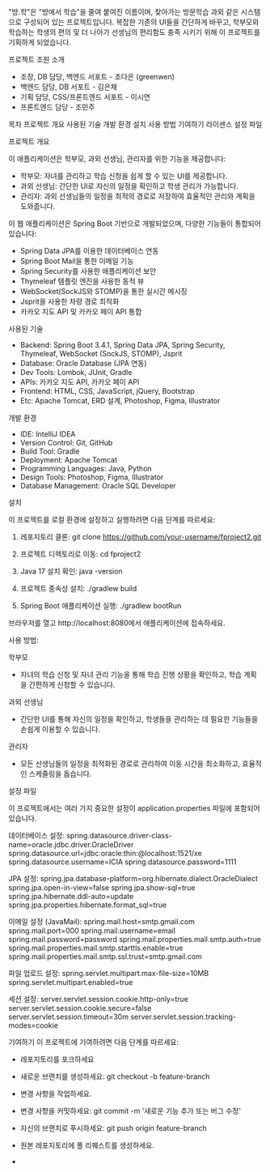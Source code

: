 "방.학"은 "방에서 학습"을 줄여 붙여진 이름이며, 찾아가는 방문학습 과외 같은 시스템으로 구성되어 있는 프로젝트입니다.
복잡한 기존의 UI들을 간단하게 바꾸고, 학부모와 학습하는 학생의 편의 및 더 나아가 선생님의 편리함도 충족 시키기 위해 이 프로젝트를 기획하게 되었습니다.

프로젝트 조원 소개
- 조장, DB 담당, 백엔드 서포트 - 조다은 (greenwen)
- 백엔드 담당, DB 서포트 - 김은채
- 기획 담당, CSS/프론트엔드 서포트 - 이시연
- 프론트엔드 담당 - 조민주

목차
프로젝트 개요
사용된 기술
개발 환경
설치
사용 방법
기여하기
라이센스
설정 파일

프로젝트 개요

이 애플리케이션은 학부모, 과외 선생님, 관리자를 위한 기능을 제공합니다:
- 학부모: 자녀를 관리하고 학습 신청을 쉽게 할 수 있는 UI를 제공합니다.
- 과외 선생님: 간단한 UI로 자신의 일정을 확인하고 학생 관리가 가능합니다.
- 관리자: 과외 선생님들의 일정을 최적의 경로로 저장하여 효율적인 관리와 계획을 도와줍니다.

이 웹 애플리케이션은 Spring Boot 기반으로 개발되었으며, 다양한 기능들이 통합되어 있습니다:
- Spring Data JPA를 이용한 데이터베이스 연동
- Spring Boot Mail을 통한 이메일 기능
- Spring Security를 사용한 애플리케이션 보안
- Thymeleaf 템플릿 엔진을 사용한 동적 뷰
- WebSocket(SockJS와 STOMP)을 통한 실시간 메시징
- Jsprit을 사용한 차량 경로 최적화
- 카카오 지도 API 및 카카오 페이 API 통합

사용된 기술
- Backend: Spring Boot 3.4.1, Spring Data JPA, Spring Security, Thymeleaf, WebSocket (SockJS, STOMP), Jsprit
- Database: Oracle Database (JPA 연동)
- Dev Tools: Lombok, JUnit, Gradle
- APIs: 카카오 지도 API, 카카오 페이 API
- Frontend: HTML, CSS, JavaScript, jQuery, Bootstrap
- Etc: Apache Tomcat, ERD 설계, Photoshop, Figma, Illustrator

개발 환경

- IDE: IntelliJ IDEA
- Version Control: Git, GitHub
- Build Tool: Gradle
- Deployment: Apache Tomcat
- Programming Languages: Java, Python
- Design Tools: Photoshop, Figma, Illustrator
- Database Management: Oracle SQL Developer

설치

이 프로젝트를 로컬 환경에 설정하고 실행하려면 다음 단계를 따르세요:

1. 레포지토리 클론:
git clone https://github.com/your-username/fproject2.git

2. 프로젝트 디렉토리로 이동:
cd fproject2

3. Java 17 설치 확인:
java -version

4. 프로젝트 종속성 설치:
./gradlew build

5. Spring Boot 애플리케이션 실행:
./gradlew bootRun

브라우저를 열고 http://localhost:8080에서 애플리케이션에 접속하세요.

사용 방법:

학부모
- 자녀의 학습 신청 및 자녀 관리 기능을 통해 학습 진행 상황을 확인하고, 학습 계획을 간편하게 신청할 수 있습니다.

과외 선생님
- 간단한 UI를 통해 자신의 일정을 확인하고, 학생들을 관리하는 데 필요한 기능들을 손쉽게 이용할 수 있습니다.

관리자
- 모든 선생님들의 일정을 최적화된 경로로 관리하여 이동 시간을 최소화하고, 효율적인 스케줄링을 돕습니다.

설정 파일

이 프로젝트에서는 여러 가지 중요한 설정이 application.properties 파일에 포함되어 있습니다.

데이터베이스 설정:
spring.datasource.driver-class-name=oracle.jdbc.driver.OracleDriver
spring.datasource.url=jdbc:oracle:thin:@localhost:1521/xe
spring.datasource.username=ICIA
spring.datasource.password=1111

JPA 설정:
spring.jpa.database-platform=org.hibernate.dialect.OracleDialect
spring.jpa.open-in-view=false
spring.jpa.show-sql=true
spring.jpa.hibernate.ddl-auto=update
spring.jpa.properties.hibernate.format_sql=true

이메일 설정 (JavaMail):
spring.mail.host=smtp.gmail.com
spring.mail.port=000
spring.mail.username=email
spring.mail.password=password
spring.mail.properties.mail.smtp.auth=true
spring.mail.properties.mail.smtp.starttls.enable=true
spring.mail.properties.mail.smtp.ssl.trust=smtp.gmail.com

파일 업로드 설정:
spring.servlet.multipart.max-file-size=10MB
spring.servlet.multipart.enabled=true

세션 설정:
server.servlet.session.cookie.http-only=true
server.servlet.session.cookie.secure=false
server.servlet.session.timeout=30m
server.servlet.session.tracking-modes=cookie

기여하기
이 프로젝트에 기여하려면 다음 단계를 따르세요:

- 레포지토리를 포크하세요

- 새로운 브랜치를 생성하세요:
git checkout -b feature-branch

- 변경 사항을 작업하세요.

- 변경 사항을 커밋하세요:
git commit -m '새로운 기능 추가 또는 버그 수정'

- 자신의 브랜치로 푸시하세요:
git push origin feature-branch

- 원본 레포지토리에 풀 리퀘스트를 생성하세요.
- 
